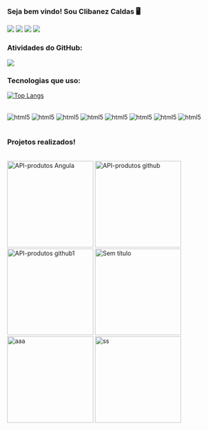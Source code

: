 ### Seja bem vindo! Sou Clibanez Caldas 🖥️

[![](https://img.shields.io/badge/(83)-986532855-25D366?style=for-the-badge&logo=whatsapp&logoColor=white)](https://web.whatsapp.com/) [![](https://img.shields.io/badge/Clibanez-2CA5E0?style=for-the-badge&logo=telegram&logoColor=white)](https://web.telegram.org/) [![](	https://img.shields.io/badge/clibanezzcaldas@gmail.com-D14836?style=for-the-badge&logo=gmail&logoColor=white)](https://accounts.google.com/)
[![](https://img.shields.io/badge/clibanez_caldas_maranhão-0077B5?style=for-the-badge&logo=linkedin&logoColor=white)](https://www.linkedin.com/in/clibanez-caldas-maranh%C3%A3o-788745209/)
### Atividades do GitHub:

![](https://github-readme-stats.vercel.app/api?username=clibanez&show_icons=true&theme=dracula)

### Tecnologias que uso:
[![Top Langs](https://github-readme-stats.vercel.app/api/top-langs/?username=clibanez&layout=compact)](https://github.com/anuraghazra/github-readme-stats)

<div style="display: inline_blok"><br/>
  <img align="center" alt="html5" src="https://img.shields.io/badge/HTML-239120?style=for-the-badge&logo=html5&logoColor=white"/> 
  <img align="center" alt="html5" src="https://img.shields.io/badge/CSS3-1572B6?style=for-the-badge&logo=css3&logoColor=white"/>
  <img align="center" alt="html5" src="https://img.shields.io/badge/Angular-DD0031?style=for-the-badge&logo=angular&logoColor=white"/>
  <img align="center" alt="html5" src="https://img.shields.io/badge/Bootstrap-563D7C?style=for-the-badge&logo=bootstrap&logoColor=white"/>
  <img align="center" alt="html5" src="https://img.shields.io/badge/PHP-777BB4?style=for-the-badge&logo=php&logoColor=white"/> 
  <img align="center" alt="html5" src="https://img.shields.io/badge/Laravel-FF2D20?style=for-the-badge&logo=laravel&logoColor=white"/>
  <img align="center" alt="html5" src="https://img.shields.io/badge/Java-ED8B00?style=for-the-badge&logo=java&logoColor=white"/> 
 <img align="center" alt="html5" src="https://img.shields.io/badge/Spring-6DB33F?style=for-the-badge&logo=spring&logoColor=white"/>
 </div>
 <br/>
 
 ### Projetos realizados!
<div style="display: inline_blok"><br/>
<img width="200" alt="API-produtos Angula" src="https://user-images.githubusercontent.com/81769139/147768355-6e680c30-5d67-45b2-969b-234ee68f00fe.png">
<img width="200" alt="API-produtos github" src="https://user-images.githubusercontent.com/81769139/147768379-4e7486d9-dc6c-4523-a885-0a6513e64bbf.png">
<img width="200" alt="API-produtos github1" src="https://user-images.githubusercontent.com/81769139/147768397-09f19048-6cd3-40ed-8076-3a0423564731.png">
<img width="200" alt="Sem título" src="https://user-images.githubusercontent.com/81769139/147768405-1c04fd8b-f839-47f1-ad19-5296cf0a612b.png">
<img width="200" alt="aaa" src="https://user-images.githubusercontent.com/81769139/147768427-867d721a-dde9-4d19-b8e0-3ba33abf986b.png">
<img width="200" alt="ss" src="https://user-images.githubusercontent.com/81769139/147768443-e2bde114-c682-4a4e-bcdb-972e3aac0307.png">
</div>
